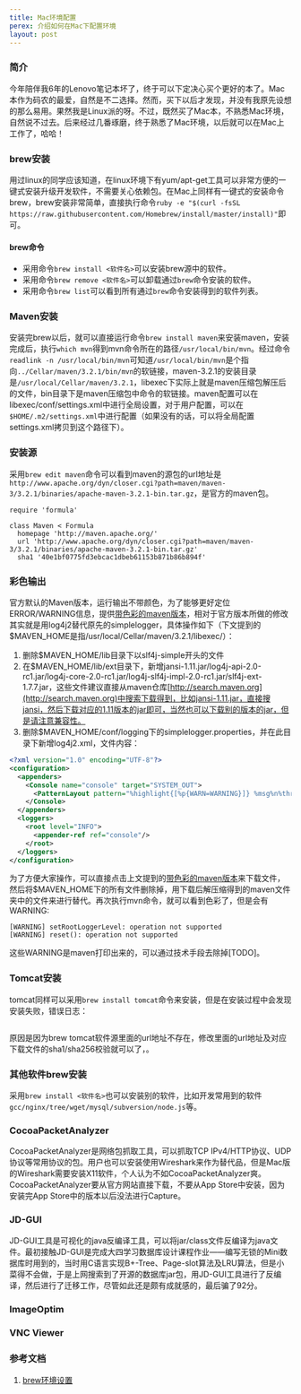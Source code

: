 ```yaml
---
title: Mac环境配置
perex: 介绍如何在Mac下配置环境
layout: post
---
```


### 简介

今年陪伴我6年的Lenovo笔记本坏了，终于可以下定决心买个更好的本了。Mac本作为码农的最爱，自然是不二选择。然而，买下以后才发现，并没有我原先设想的那么易用。果然我是Linux派的呀。不过，既然买了Mac本，不熟悉Mac环境，自然说不过去。后来经过几番琢磨，终于熟悉了Mac环境，以后就可以在Mac上工作了，哈哈！

### brew安装

用过linux的同学应该知道，在linux环境下有yum/apt-get工具可以非常方便的一键式安装升级开发软件，不需要关心依赖包。在Mac上同样有一键式的安装命令brew，brew安装非常简单，直接执行命令```ruby -e "$(curl -fsSL https://raw.githubusercontent.com/Homebrew/install/master/install)"```即可。

#### brew命令

* 采用命令```brew install <软件名>```可以安装brew源中的软件。
* 采用命令```brew remove <软件名>```可以卸载通过```brew```命令安装的软件。
* 采用命令```brew list```可以看到所有通过```brew```命令安装得到的软件列表。

### Maven安装

安装完brew以后，就可以直接运行命令```brew install maven```来安装maven，安装完成后，执行```which mvn```得到mvn命令所在的路径```/usr/local/bin/mvn```。经过命令```readlink -n /usr/local/bin/mvn```可知道```/usr/local/bin/mvn```是个指向```../Cellar/maven/3.2.1/bin/mvn```的软链接，maven-3.2.1的安装目录是```/usr/local/Cellar/maven/3.2.1```，libexec下实际上就是maven压缩包解压后的文件，bin目录下是maven压缩包中命令的软链接。maven配置可以在libexec/conf/settings.xml中进行全局设置，对于用户配置，可以在```$HOME/.m2/settings.xml```中进行配置（如果没有的话，可以将全局配置settings.xml拷贝到这个路径下）。

### 安装源

采用```brew edit maven```命令可以看到maven的源包的url地址是```http://www.apache.org/dyn/closer.cgi?path=maven/maven-3/3.2.1/binaries/apache-maven-3.2.1-bin.tar.gz```，是官方的maven包。

```
require 'formula'

class Maven < Formula
  homepage 'http://maven.apache.org/'
  url 'http://www.apache.org/dyn/closer.cgi?path=maven/maven-3/3.2.1/binaries/apache-maven-3.2.1-bin.tar.gz'
  sha1 '40e1bf0775fd3ebcac1dbeb61153b871b86b894f'
```

### 彩色输出

官方默认的Maven版本，运行输出不带颜色，为了能够更好定位ERROR/WARNING信息，提供[带色彩的maven版本](maven.zip)，相对于官方版本所做的修改其实就是用log4j2替代原先的simplelogger，具体操作如下（下文提到的$MAVEN_HOME是指/usr/local/Cellar/maven/3.2.1/libexec/）：

1. 删除$MAVEN_HOME/lib目录下以slf4j-simple开头的文件
2. 在$MAVEN_HOME/lib/ext目录下，新增jansi-1.11.jar/log4j-api-2.0-rc1.jar/log4j-core-2.0-rc1.jar/log4j-slf4j-impl-2.0-rc1.jar/slf4j-ext-1.7.7.jar，这些文件建议直接从maven仓库[http://search.maven.org](http://search.maven.org)中搜索下载得到，比如jansi-1.11.jar，直接搜jansi，然后下载对应的1.11版本的jar即可，当然也可以下载别的版本的jar，但是请注意兼容性。
3. 删除$MAVEN_HOME/conf/logging下的simplelogger.properties，并在此目录下新增log4j2.xml，文件内容：

```xml
<?xml version="1.0" encoding="UTF-8"?>
<configuration>
  <appenders>
    <Console name="console" target="SYSTEM_OUT">
      <PatternLayout pattern="%highlight{[%p{WARN=WARNING}]} %msg%n%throwable" />
    </Console>
  </appenders>
  <loggers>
    <root level="INFO">
      <appender-ref ref="console"/>
    </root>
  </loggers>
</configuration>
```

为了方便大家操作，可以直接点击上文提到的[带色彩的maven版本](maven.zip)来下载文件，然后将$MAVEN_HOME下的所有文件删除掉，用下载后解压缩得到的maven文件夹中的文件来进行替代。再次执行mvn命令，就可以看到色彩了，但是会有WARNING:

```
[WARNING] setRootLoggerLevel: operation not supported
[WARNING] reset(): operation not supported
```

这些WARNING是maven打印出来的，可以通过技术手段去除掉[TODO]。

### Tomcat安装

tomcat同样可以采用```brew install tomcat```命令来安装，但是在安装过程中会发现安装失败，错误日志：

```
```

原因是因为brew tomcat软件源里面的url地址不存在，修改里面的url地址及对应下载文件的sha1/sha256校验就可以了，。

### 其他软件brew安装

采用```brew install <软件名>```也可以安装别的软件，比如开发常用到的软件```gcc/nginx/tree/wget/mysql/subversion/node.js```等。

### CocoaPacketAnalyzer

CocoaPacketAnalyzer是网络包抓取工具，可以抓取TCP IPv4/HTTP协议、UDP协议等常用协议的包。用户也可以安装使用Wireshark来作为替代品，但是Mac版的Wireshark需要安装X11软件，个人认为不如CocoaPacketAnalyzer爽。
CocoaPacketAnalyzer要从官方网站直接下载，不要从App Store中安装，因为安装完App Store中的版本以后没法进行Capture。

### JD-GUI

JD-GUI工具是可视化的java反编译工具，可以将jar/class文件反编译为java文件。最初接触JD-GUI是完成大四学习数据库设计课程作业——编写无锁的Mini数据库时用到的，当时用C语言实现B+-Tree、Page-slot算法及LRU算法，但是小菜得不会做，于是上网搜索到了开源的数据库jar包，用JD-GUI工具进行了反编译，然后进行了迁移工作，尽管如此还是颇有成就感的，最后骗了92分。

### ImageOptim

### VNC Viewer

### 参考文档
1. [brew环境设置](http://brew.sh/)
